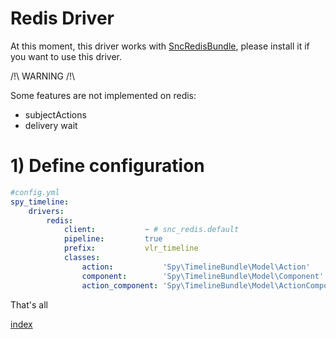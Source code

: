 Redis Driver
==========

At this moment, this driver works with [SncRedisBundle](https://github.com/snc/SncRedisBundle), please install it if you want to use this driver.

/!\ WARNING /!\

Some features are not implemented on redis:

- subjectActions
- delivery wait

# 1) Define configuration

```yml
#config.yml
spy_timeline:
    drivers:
        redis:
            client:           ~ # snc_redis.default
            pipeline:         true
            prefix:           vlr_timeline
            classes:
                action:           'Spy\TimelineBundle\Model\Action'
                component:        'Spy\TimelineBundle\Model\Component'
                action_component: 'Spy\TimelineBundle\Model\ActionComponent'
```

That's all

[index](https://github.com/stephpy/TimelineBundle/blob/master/Resources/doc/index.markdown)
